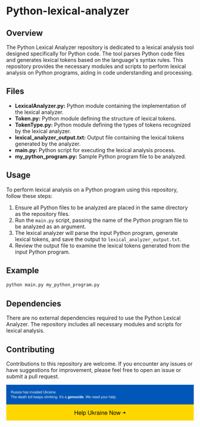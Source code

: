 # Python-lexical-analyzer

## Overview

The Python Lexical Analyzer repository is dedicated to a lexical analysis tool designed specifically for Python code. The tool parses Python code files and generates lexical tokens based on the language's syntax rules. This repository provides the necessary modules and scripts to perform lexical analysis on Python programs, aiding in code understanding and processing.

## Files

- **LexicalAnalyzer.py:** Python module containing the implementation of the lexical analyzer.
- **Token.py:** Python module defining the structure of lexical tokens.
- **TokenType.py:** Python module defining the types of tokens recognized by the lexical analyzer.
- **lexical_analyzer_output.txt:** Output file containing the lexical tokens generated by the analyzer.
- **main.py:** Python script for executing the lexical analysis process.
- **my_python_program.py:** Sample Python program file to be analyzed.

## Usage

To perform lexical analysis on a Python program using this repository, follow these steps:

1. Ensure all Python files to be analyzed are placed in the same directory as the repository files.
2. Run the `main.py` script, passing the name of the Python program file to be analyzed as an argument.
3. The lexical analyzer will parse the input Python program, generate lexical tokens, and save the output to `lexical_analyzer_output.txt`.
4. Review the output file to examine the lexical tokens generated from the input Python program.

## Example

```bash
python main.py my_python_program.py
```

## Dependencies

There are no external dependencies required to use the Python Lexical Analyzer. The repository includes all necessary modules and scripts for lexical analysis.

## Contributing

Contributions to this repository are welcome. If you encounter any issues or have suggestions for improvement, please feel free to open an issue or submit a pull request.


[![Stand With Ukraine](https://raw.githubusercontent.com/vshymanskyy/StandWithUkraine/main/banner2-direct.svg)](https://stand-with-ukraine.pp.ua)
